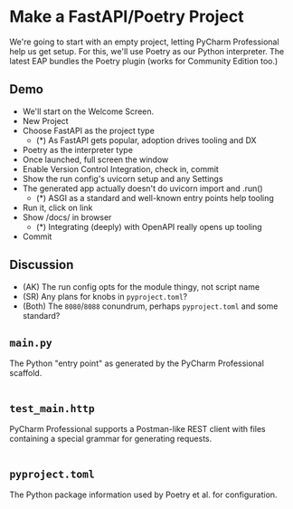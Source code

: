 # Make a FastAPI/Poetry Project

We're going to start with an empty project, letting PyCharm Professional help us get setup.
For this, we'll use Poetry as our Python interpreter.
The latest EAP bundles the Poetry plugin (works for Community Edition too.)

## Demo

- We'll start on the Welcome Screen.
- New Project
- Choose FastAPI as the project type
  - (*) As FastAPI gets popular, adoption drives tooling and DX
- Poetry as the interpreter type
- Once launched, full screen the window
- Enable Version Control Integration, check in, commit
- Show the run config's uvicorn setup and any Settings
- The generated app actually doesn't do uvicorn import and .run()
  - (*) ASGI as a standard and well-known entry points help tooling
- Run it, click on link
- Show /docs/ in browser
  - (*) Integrating (deeply) with OpenAPI really opens up tooling
- Commit


## Discussion

- (AK) The run config opts for the module thingy, not script name
- (SR) Any plans for knobs in `pyproject.toml`?
- (Both) The `8080`/`8088` conundrum, perhaps `pyproject.toml` and some standard?

## `main.py`

The Python "entry point" as generated by the PyCharm Professional scaffold.

```{literalinclude} main.py
```

## `test_main.http`

PyCharm Professional supports a Postman-like REST client with files containing a special grammar for generating requests.

```{literalinclude} test_main.http
```

## `pyproject.toml`

The Python package information used by Poetry et al. for configuration.

```{literalinclude} pyproject.toml
```
